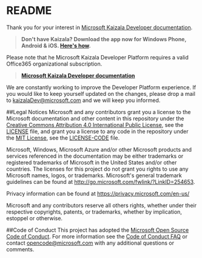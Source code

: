 ﻿# README

Thank you for your interest in [Microsoft Kaizala Developer documentation](kaizala/platform/v1/docs/README.md).

> **Don't have Kaizala? Download the app now for Windows Phone, Android & iOS. [Here's how](kaizala/platform/v1/docs/install.md).**

Please note that he Microsoft Kaizala Developer Platform requires a valid Office365 organizational subscription.

> **[Microsoft Kaizala Developer documentation](kaizala/platform/v1/docs/README.md)**

We are constantly working to improve the Developer Platform experience. If you would like to keep yourself updated on the changes, please drop a mail to kaizalaDev@microsoft.com and we will keep you informed.




##Legal Notices
Microsoft and any contributors grant you a license to the Microsoft documentation and other content
in this repository under the [Creative Commons Attribution 4.0 International Public License](https://creativecommons.org/licenses/by/4.0/legalcode),
see the [LICENSE](LICENSE) file, and grant you a license to any code in the repository under the [MIT License](https://opensource.org/licenses/MIT), see the
[LICENSE-CODE](LICENSE-CODE) file.

Microsoft, Windows, Microsoft Azure and/or other Microsoft products and services referenced in the documentation
may be either trademarks or registered trademarks of Microsoft in the United States and/or other countries.
The licenses for this project do not grant you rights to use any Microsoft names, logos, or trademarks.
Microsoft's general trademark guidelines can be found at http://go.microsoft.com/fwlink/?LinkID=254653.

Privacy information can be found at https://privacy.microsoft.com/en-us/

Microsoft and any contributors reserve all others rights, whether under their respective copyrights, patents,
or trademarks, whether by implication, estoppel or otherwise.

##Code of Conduct
This project has adopted the [Microsoft Open Source Code of Conduct](https://opensource.microsoft.com/codeofconduct/). For more information see the [Code of Conduct FAQ](https://opensource.microsoft.com/codeofconduct/faq/) or contact [opencode@microsoft.com](mailto:opencode@microsoft.com) with any additional questions or comments.
